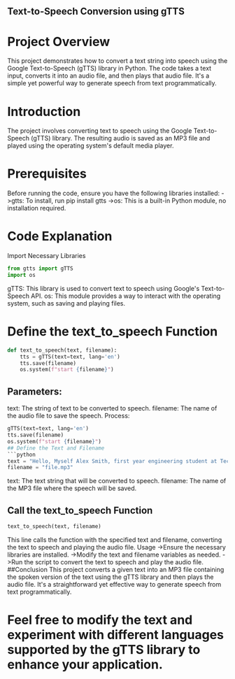 ## Text-to-Speech Conversion using gTTS 
# Project Overview 
This project demonstrates how to convert a text string into speech using the Google Text-to-Speech (gTTS) library in Python. The code takes a text input, converts it into an audio file, and then plays that audio file. It's a simple yet powerful way to generate speech from text programmatically.
# Introduction 
The project involves converting text to speech using the Google Text-to-Speech (gTTS) library. The resulting audio is saved as an MP3 file and played using the operating system's default media player.
# Prerequisites 
Before running the code, ensure you have the following libraries installed:
  ->gtts: To install, run pip install gtts
  ->os: This is a built-in Python module, no installation required.
# Code Explanation 
Import Necessary Libraries 
```python
from gtts import gTTS
import os
```
gTTS: This library is used to convert text to speech using Google's Text-to-Speech API.
os: This module provides a way to interact with the operating system, such as saving and playing files.
# Define the text_to_speech Function 
```python
def text_to_speech(text, filename):
    tts = gTTS(text=text, lang='en')
    tts.save(filename)
    os.system(f"start {filename}")
```
## Parameters:
 text: The string of text to be converted to speech.
 filename: The name of the audio file to save the speech.
 Process: 
```python
gTTS(text=text, lang='en')
tts.save(filename)
os.system(f"start {filename}")
## Define the Text and Filename
```python
text = "Hello, Myself Alex Smith, first year engineering student at Tech University. I am currently serving as the President of Student Relations. I am in the Information Technology branch, focusing on the field of Artificial Intelligence and Machine Learning, particularly in Neural Networks. I recently won the National Innovation Hackathon. Thanks for listening to this sample audio!"
filename = "file.mp3"
```
text: The text string that will be converted to speech.
filename: The name of the MP3 file where the speech will be saved.
## Call the text_to_speech Function 
```python
text_to_speech(text, filename)
```
This line calls the function with the specified text and filename, converting the text to speech and playing the audio file. 
Usage
->Ensure the necessary libraries are installed.
->Modify the text and filename variables as needed.
->Run the script to convert the text to speech and play the audio file.
##Conclusion
This project converts a given text into an MP3 file containing the spoken version of the text using the gTTS library and then plays the audio file. It's a straightforward yet effective way to generate speech from text programmatically.

# Feel free to modify the text and experiment with different languages supported by the gTTS library to enhance your application.





 


